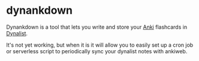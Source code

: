 # dynankdown

Dynankdown is a tool that lets you write and store your
[Anki](https://apps.ankiweb.net/) flashcards in
[Dynalist](https://dynalist.io).

It's not yet working, but when it is it will allow you to
easily set up a cron job or serverless script to periodically
sync your dynalist notes with ankiweb.

